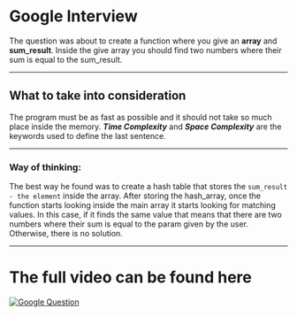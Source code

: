 # Google Interview

The question was about to create a function where you give an **array** and **sum_result**.
Inside the give array you should find two numbers where their sum is equal to the sum_result.

***

## What to take into consideration

The program must be as fast as possible and it should not take so much place inside the memory.
***Time Complexity*** and ***Space Complexity*** are the keywords used to define the last sentence.

***

### Way of thinking:

The best way he found was to create a hash table that stores the `sum_result - the element` inside the array.
After storing the hash_array, once the function starts looking inside the main array it starts looking for matching
values. In this case, if it finds the same value that means that there are two numbers where their sum is equal to the
param given by the user. Otherwise, there is no solution.

***

# The full video can be found here
>
[![Google Question](https://comphonia.com/blog/uploads/interview1.jpg)](https://www.youtube.com/watch?v=XKu_SEDAykw "Google Question")